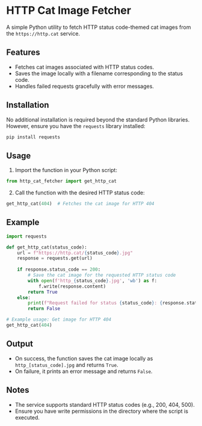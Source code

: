 # HTTP Cat Image Fetcher

A simple Python utility to fetch HTTP status code-themed cat images from the `https://http.cat` service.

## Features
- Fetches cat images associated with HTTP status codes.
- Saves the image locally with a filename corresponding to the status code.
- Handles failed requests gracefully with error messages.

## Installation
No additional installation is required beyond the standard Python libraries. However, ensure you have the `requests` library installed:
```bash
pip install requests
```

## Usage
1. Import the function in your Python script:
```python
from http_cat_fetcher import get_http_cat
```
2. Call the function with the desired HTTP status code:
```python
get_http_cat(404)  # Fetches the cat image for HTTP 404
```

## Example
```python
import requests

def get_http_cat(status_code):
    url = f"https://http.cat/{status_code}.jpg"
    response = requests.get(url)
    
    if response.status_code == 200:
        # Save the cat image for the requested HTTP status code
        with open(f'http_{status_code}.jpg', 'wb') as f:
            f.write(response.content)
        return True
    else:
        print(f"Request failed for status {status_code}: {response.status_code}")
        return False

# Example usage: Get image for HTTP 404
get_http_cat(404)
```

## Output
- On success, the function saves the cat image locally as `http_[status_code].jpg` and returns `True`.
- On failure, it prints an error message and returns `False`.

## Notes
- The service supports standard HTTP status codes (e.g., 200, 404, 500).
- Ensure you have write permissions in the directory where the script is executed.